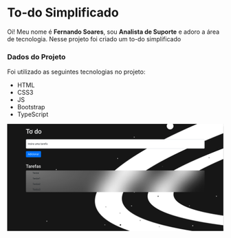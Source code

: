 # To-do Simplificado
Oi! Meu nome é **Fernando Soares**, sou **Analista de Suporte** e adoro a área de tecnologia. Nesse projeto foi criado um to-do simplificado

### Dados do Projeto
Foi utilizado as seguintes tecnologias no projeto:

- HTML
- CSS3
- JS
- Bootstrap
- TypeScript

![To-do List](https://raw.githubusercontent.com/santosfernando2377/To-do/main/dist/css/img/exemplo.png)

